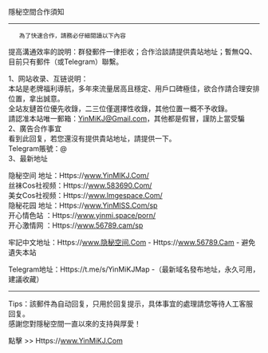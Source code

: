 隱秘空間合作須知
___________________________________________________________________________________                       
       為了快速合作，請務必仔細閱讀以下內容         

提高溝通效率的說明：群發郵件一律拒收；合作洽談請提供貴站地址；暫無QQ、目前只有郵件（或Telegram）聯繫。             
        
1、网站收录、互链说明：           
本站是老牌福利導航，多年來流量居高且穩定、用戶口碑極佳，欲合作請合理安排位置，拿出誠意。              
全站友鏈首位優先收錄，二三位僅選擇性收錄，其他位置一概不予收錄。                  
請認准本站唯一郵箱：YinMiKJ@Gmail.com，其他都是假冒，謹防上當受騙                  
2、廣告合作事宜                    
看到此回复，若您還沒有提供貴站地址，請提供一下。                  
Telegram賬號：@                 
3、最新地址
                  
隐秘空间 地址：Https://www.YinMIKJ.Com/                         
丝袜Cos社视频：Https://www.583690.Com/                                                           
美女Cos社视频：Https://www.lmgespace.Com/                                                           
隐秘花园 地址：Https://www.YinMISS.Com/sp                                            
开心情色站   ：Https://www.yinmi.space/porn/              
开心激情网   ：Https://www.56789.cam/sp                                                   
                                            
牢記中文地址：Https://www.隐秘空间.Com -  Https://www.56789.Cam - 避免遺失本站                             
                               
Telegram地址：Https://t.me/s/YinMiKJMap -（最新域名發布地址，永久可用，建議收藏）                
___________________________________________________________________________________                           
Tips：該郵件為自动回复，只用於回复提示，具体事宜的處理請您等待人工客服回复。                  
感謝您對隱秘空間一直以來的支持與厚愛！                
                 
                    
點擊 >> Https://www.YinMiKJ.Com               
              
               
                 
